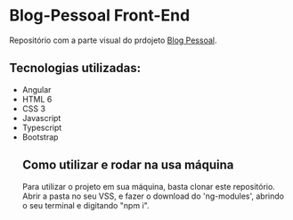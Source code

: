# Blog-Pessoal Front-End

Repositório com a parte visual do prdojeto <a href="https://github.com/NATA-GRECU/blog-pessoal">Blog Pessoal</a>.

<h2>Tecnologias utilizadas:</h2>
<ul>
<li>Angular</li>
<li>HTML 6</li>
<li>CSS 3</li>
<li>Javascript</li>
<li>Typescript</li>
<li>Bootstrap</li>

<h2>Como utilizar e rodar na usa máquina</h2>
Para utilizar o projeto em sua máquina, basta clonar este repositório. 
Abrir a pasta no seu VSS, e fazer o download do 'ng-modules', abrindo o seu terminal e digitando "npm i". 
